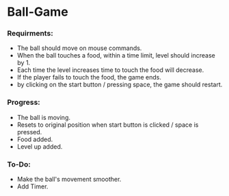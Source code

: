 # Ball-Game
### Requirments:
- The ball should move on mouse commands.
- When the ball touches a food, within a time limit, level should increase by 1.
- Each time the level increases time to touch the food will decrease.
- If the player fails to touch the food, the game ends.
- by clicking on the start button / pressing space, the game should restart.

### Progress:
- The ball is moving.
- Resets to original position when start button is clicked / space is pressed.
- Food added.
- Level up added.

### To-Do:
- Make the ball's movement smoother.
- Add Timer.

